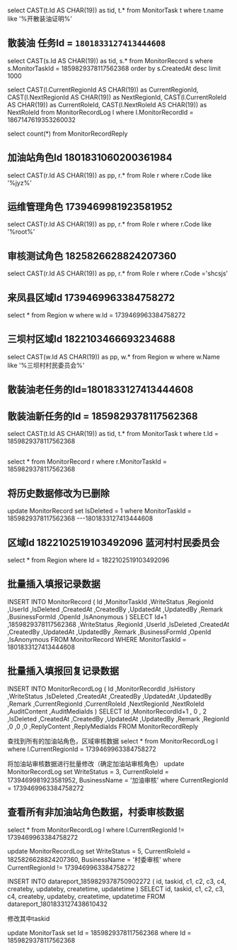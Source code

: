 select CAST(t.Id AS CHAR(19)) as tid, t.*  from MonitorTask t where t.name like '%开散装油证明%'

## 散装油  任务Id = `1801833127413444608`

select CAST(s.Id AS CHAR(19)) as tid, s.* from MonitorRecord s where s.MonitorTaskId = 1859829378117562368 order by s.CreatedAt desc limit 1000

select 
CAST(l.CurrentRegionId AS CHAR(19)) as CurrentRegionId,
CAST(l.NextRegionId AS CHAR(19))  as NextRegionId,
CAST(l.CurrentRoleId AS CHAR(19)) as CurrentRoleId,
CAST(l.NextRoleId AS CHAR(19)) as NextRoleId  from MonitorRecordLog  l where l.MonitorRecordId = 1867147619353260032

select count(*) from MonitorRecordReply 




## 加油站角色Id 1801831060200361984
select CAST(r.Id AS CHAR(19)) as pp, r.* from Role r where r.Code like '%jyz%'

## 运维管理角色 1739469981923581952
select CAST(r.Id AS CHAR(19)) as pp, r.* from Role r where r.Code like '%root%'

## 审核测试角色 1825826628824207360
select CAST(r.Id AS CHAR(19)) as pp, r.* from Role r where r.Code ='shcsjs'


## 来凤县区域Id 1739469963384758272
select * from Region w where w.Id = 1739469963384758272

## 三坝村区域Id 1822103466693234688
select CAST(w.Id AS CHAR(19)) as pp, w.* from Region w where w.Name like '%三坝村村民委员会%'

## 散装油老任务的Id=1801833127413444608


## 散装油新任务的Id = 1859829378117562368

select  CAST(t.Id AS CHAR(19)) as tid, t.*   from MonitorTask t where t.Id = 1859829378117562368

## 
select * from MonitorRecord r where r.MonitorTaskId = 1859829378117562368

## 将历史数据修改为已删除
update MonitorRecord set IsDeleted = 1 where MonitorTaskId = 1859829378117562368
---1801833127413444608


## 区域Id 1822102519103492096  蓝河村村民委员会
select * from Region where Id = 1822102519103492096






## 批量插入填报记录数据
INSERT INTO MonitorRecord (
Id
,MonitorTaskId
,WriteStatus
,RegionId
,UserId
,IsDeleted
,CreatedAt
,CreatedBy
,UpdatedAt
,UpdatedBy
,Remark
,BusinessFormId
,OpenId
,IsAnonymous
)
SELECT
Id+1
,1859829378117562368
,WriteStatus
,RegionId
,UserId
,IsDeleted
,CreatedAt
,CreatedBy
,UpdatedAt
,UpdatedBy
,Remark
,BusinessFormId
,OpenId
,IsAnonymous
FROM MonitorRecord
WHERE MonitorTaskId = 1801833127413444608

## 批量插入填报回复记录数据
INSERT INTO MonitorRecordLog (
Id
,MonitorRecordId
,IsHistory
,WriteStatus
,IsDeleted
,CreatedAt
,CreatedBy
,UpdatedAt
,UpdatedBy
,Remark
,CurrentRegionId
,CurrentRoleId
,NextRegionId
,NextRoleId
,AuditContent
,AuditMediaIds
)
SELECT
Id
,MonitorRecordId+1
, 0
, 2
,IsDeleted
,CreatedAt
,CreatedBy
,UpdatedAt
,UpdatedBy
,Remark
,RegionId
,0
,0
,0
,ReplyContent
,ReplyMediaIds
FROM MonitorRecordReply

查找到所有的加油站角色，区域审核数据
select * from MonitorRecordLog l where l.CurrentRegionId = 1739469963384758272


将加油站审核数据进行批量修改（确定加油站审核角色）
update MonitorRecordLog set WriteStatus = 3, CurrentRoleId = 1739469981923581952, BusinessName = '加油审核'  where CurrentRegionId = 1739469963384758272


## 查看所有非加油站角色数据，村委审核数据
select * from MonitorRecordLog l where l.CurrentRegionId != 1739469963384758272

update MonitorRecordLog set WriteStatus = 5, CurrentRoleId = 1825826628824207360, BusinessName = '村委审核'  where CurrentRegionId != 1739469963384758272

INSERT INTO datareport_1859829378750902272 (
 id,
 taskid,
 c1,
 c2,
 c3,
 c4,
 createby,
 updateby,
 createtime,
 updatetime
)
SELECT
 id,
 taskid,
 c1,
 c2,
 c3,
 c4,
 createby,
 updateby,
 createtime,
 updatetime
FROM datareport_1801833127438610432

修改其中taskid


update MonitorTask set Id = 1859829378117562368 where Id = 1859829378117562368